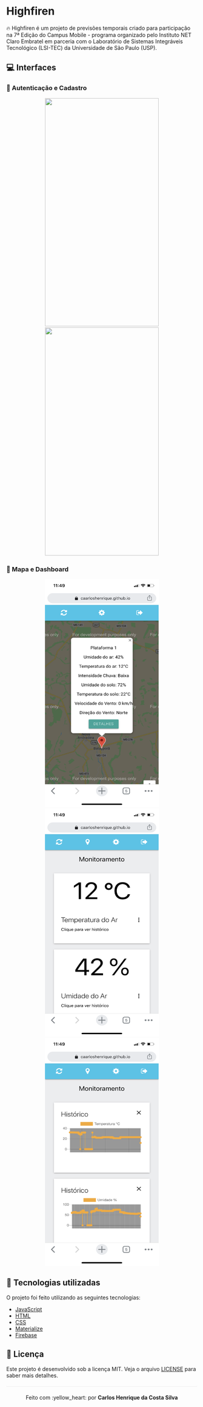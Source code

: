 # Highfiren
🔥 Highfiren é um projeto de previsões temporais criado para participação na 7ª Edição do Campus Mobile - programa organizado pelo Instituto NET Claro Embratel em parceria com o Laboratório de Sistemas Integráveis Tecnológico (LSI-TEC) da Universidade de São Paulo (USP).

## :computer: Interfaces

### :bust_in_silhouette: Autenticação e Cadastro

<p align="center">
    <img width="300" height="600" src="/public/auth.png">
    <img width="300" height="600" src="/public/register.png">
</p>

### :round_pushpin: Mapa e Dashboard

<p align="center">
    <img width="300" height="600" src="/public/map.png">
    <img width="300" height="600" src="/public/dashboard-one.png">
    <img width="300" height="600" src="/public/dashboard-two.png">
</p>

## :rocket: Tecnologias utilizadas 
O projeto foi feito utilizando as seguintes tecnologias:

- [JavaScript](https://www.javascript.com/)
- [HTML](https://www.w3schools.com/html/)
- [CSS](https://www.w3schools.com/css/)
- [Materialize](https://materializecss.com/)
- [Firebase](https://firebase.google.com/)

## :page_facing_up: Licença 
Este projeto é desenvolvido sob a licença MIT. Veja o arquivo [LICENSE](LICENSE.md) para saber mais detalhes.

<p align="center" style="margin-top: 20px; border-top: 1px solid #eee; padding-top: 20px;">Feito com :yellow_heart: por <strong> Carlos Henrique da Costa Silva </strong> </p>
